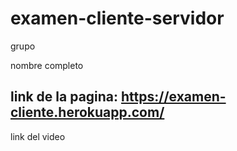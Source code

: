# examen-cliente-servidor

grupo

nombre completo

## link de la pagina: https://examen-cliente.herokuapp.com/

link del video
